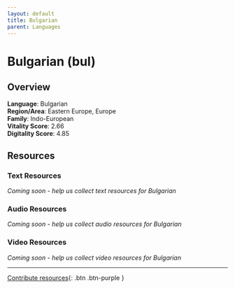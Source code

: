 ```yaml
---
layout: default
title: Bulgarian
parent: Languages
---
```


# Bulgarian (bul)

## Overview

**Language**: Bulgarian  
**Region/Area**: Eastern Europe, Europe  
**Family**: Indo-European  
**Vitality Score**: 2.66  
**Digitality Score**: 4.85  

## Resources

### Text Resources
*Coming soon - help us collect text resources for Bulgarian*

### Audio Resources
*Coming soon - help us collect audio resources for Bulgarian*

### Video Resources
*Coming soon - help us collect video resources for Bulgarian*

---

[Contribute resources](https://fairtrain.github.io/){: .btn .btn-purple }
